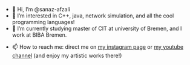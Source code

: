- 👋 Hi, I’m @sanaz-afzali
- 👀 I’m interested in C++, java, network simulation, and all the cool programming languages!
- 🌱 I’m currently studying master of CIT at university of Bremen, and I work at BIBA Bremen.
<!--- - 💞️ I’m looking to collaborate on ... --->
- 📫 How to reach me: direct me on [my instagram page](https://www.instagram.com/sanazafzaliofficial) or [my youtube channel](https://www.youtube.com/channel/UCV_EAe_C9GUfq6U1IMExNUQ) (and enjoy my artistic works there!)

<!---
sanaz-afzali/sanaz-afzali is a ✨ special ✨ repository because its `README.md` (this file) appears on your GitHub profile.
You can click the Preview link to take a look at your changes.
--->
